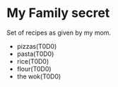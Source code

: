 # My Family secret

Set of recipes as given by my mom.

- pizzas(T0D0)
- pasta(T0D0)
- rice(T0D0)
- flour(T0D0)
- the wok(T0D0)